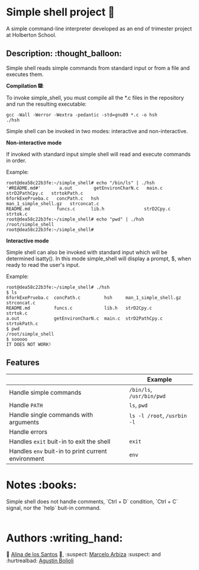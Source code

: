 # Simple shell project :shell:

A simple command-line interpreter developed as an end of trimester project at Holberton School.

<h2>Description: :thought_balloon:</h2>

Simple shell reads simple commands from standard input or from a file and executes them.

**Compilation** :fireworks::

To invoke simple_shell, you must compile all the *.c files in the repository and run the resulting executable:

`gcc -Wall -Werror -Wextra -pedantic -std=gnu89 *.c -o hsh`<br/>
`./hsh`

Simple shell can be invoked in two modes: interactive and non-interactive.<br/>

**Non-interactive mode**

If invoked with standard input simple shell will read and execute commands in order.

Example:

`root@dea58c22b3fe:~/simple_shell# echo "/bin/ls" | ./hsh`<br/>
`'#README.md#'       a.out        getEnvironCharN.c   main.c                  strD2PathCpy.c   strtokPath.c`<br/>
`6forkExePrueba.c   concPath.c   hsh                 man_1_simple_shell.gz   strconcat.c`<br/>
`README.md          funcs.c      lib.h               strD2Cpy.c              strtok.c`<br/>
`root@dea58c22b3fe:~/simple_shell# echo "pwd" | ./hsh`<br/>
`/root/simple_shell`<br/>
`root@dea58c22b3fe:~/simple_shell#`<br/>


**Interactive mode**

Simple shell can also be invoked with standard input which will be determined isatty(). In this mode simple_shell will display a prompt, $, when ready to read the user's input.

Example:

`root@dea58c22b3fe:~/simple_shell# ./hsh`<br/>
`$ ls`<br/>
`6forkExePrueba.c  concPath.c         hsh     man_1_simple_shell.gz  strconcat.c`<br/>
`README.md         funcs.c            lib.h   strD2Cpy.c             strtok.c`<br/>
`a.out             getEnvironCharN.c  main.c  strD2PathCpy.c         strtokPath.c`<br/>
`$ pwd`<br/>
`/root/simple_shell`<br/>
`$ sooooo`<br/>
`IT DOES NOT WORK!`<br/>

<h2>Features</h2>

|   | Example |
|------------|-----------------|
| Handle simple commands        | `/bin/ls`, `/usr/bin/pwd`    |
| Handle `PATH`        | `ls`, `pwd`    |
| Handle single commands with arguments | `ls -l /root`, `/usrbin -l`    |
| Handle errors        |    |
| Handles `exit` buit-in to exit the shell | `exit` |
| Handles `env` buit-in to print current environment |`env`  |


<h1>Notes :books:</h1>
Simple shell does not handle comments, `Ctrl + D` condition, `Ctrl + C` signal, nor the `help` buit-in command. 
<br>
<br>
<h1>Authors :writing_hand:</h1>

:princess: [Alina de los Santos](https://github.com/alina-delossantos) :princess:, :suspect: [Marcelo Arbiza](https://github.com/Aortiz91) :suspect: and :hurtrealbad: [Agustin Bolioli](https://github.com/bolioliagustin)
